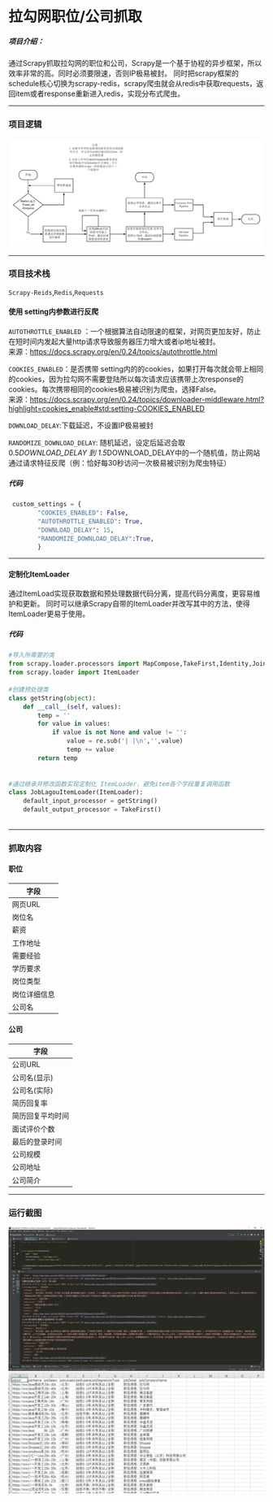 # 拉勾网职位/公司抓取

##### 项目介绍：
通过Scrapy抓取拉勾网的职位和公司，Scrapy是一个基于协程的异步框架，所以效率非常的高。同时必须要限速，否则IP极易被封。
同时把scrapy框架的schedule核心切换为scrapy-redis，scrapy爬虫就会从redis中获取requests，返回item或者response重新进入redis，实现分布式爬虫。

**** 
### 项目逻辑
![淘宝抓取逻辑](./imgs/流程图.png)


**** 
### 项目技术栈
`Scrapy-Reids`,`Redis`,`Requests`



#### 使用 setting内参数进行反爬

`AUTOTHROTTLE_ENABLED` ：一个根据算法自动限速的框架，对网页更加友好，防止在短时间内发起大量http请求导致服务器压力增大或者ip地址被封。  
来源：https://docs.scrapy.org/en/0.24/topics/autothrottle.html
  
`COOKIES_ENABLED`：是否携带 setting内的的cookies，如果打开每次就会带上相同的cookies，因为拉勾网不需要登陆所以每次请求应该携带上次response的cookies。每次携带相同的cookies极易被识别为爬虫，选择False。  
来源：https://docs.scrapy.org/en/0.24/topics/downloader-middleware.html?highlight=cookies_enable#std:setting-COOKIES_ENABLED

`DOWNLOAD_DELAY`:下载延迟，不设置IP极易被封  
  
`RANDOMIZE_DOWNLOAD_DELAY`:  随机延迟，设定后延迟会取 0.5*DOWNLOAD_DELAY 到 1.5*DOWNLOAD_DELAY中的一个随机值，防止网站通过请求特征反爬（例：恰好每30秒访问一次极易被识别为爬虫特征）

##### 代码
```python
 custom_settings = {
        "COOKIES_ENABLED": False,
        "AUTOTHROTTLE_ENABLED": True,
        "DOWNLOAD_DELAY": 15,
        "RANDOMIZE_DOWNLOAD_DELAY":True,
        }
```
**** 
#### 定制化ItemLoader
通过ItemLoad实现获取数据和预处理数据代码分离，提高代码分离度，更容易维护和更新。
同时可以继承Scrapy自带的ItemLoader并改写其中的方法，使得ItemLoader更易于使用。

##### 代码
```python
#导入所需要的类
from scrapy.loader.processors import MapCompose,TakeFirst,Identity,Join
from scrapy.loader import ItemLoader

#创建预处理类
class getString(object):
    def __call__(self, values):
        temp = ''
        for value in values:
            if value is not None and value != '':
                value = re.sub('| |\n','',value)
                temp += value
        return temp


#通过继承并修改函数实现定制化 ItemLoader，避免item各个字段重复调用函数
class JobLagouItemLoader(ItemLoader):
    default_input_processor = getString()
    default_output_processor = TakeFirst()
    
```

****  
### 抓取内容
#### 职位
|字段|
|---|
|网页URL|
|岗位名|
|薪资|
|工作地址|
|需要经验|
|学历要求|
|岗位类型|
|岗位详细信息|
|公司名|

#### 公司
|字段|
|---|
|公司URL|
|公司名(显示)|
|公司名(实际)|
|简历回复率|
|简历回复平均时间|
|面试评价个数|
|最后的登录时间|
|公司规模|
|公司地址|
|公司简介|

****  
### 运行截图
![运行截图](./imgs/抓取界面.png)
![运行截图](./imgs/抓取结果.png)


